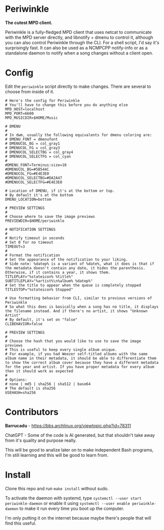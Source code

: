 # Periwinkle
**The cutest MPD client.**

Periwinkle is a fully-fledged MPD client that uses netcat to communicate with the MPD server directly, and libnotify + dmenu to control it, although you can also control Periwinkle through the CLI. For a shell script, I'd say it's surprisingly fast.
It can also be used as a NCMPCPP notify-info or as a standalone daemon to notify when a song changes without a client open.

# Config
Edit the `periwinkle` script directly to make changes. There are several to choose from inside of it.

```
# Here's the config for Periwinkle
# You'll have to change this before you do anything else
MPD_HOST=localhost
MPD_PORT=6600
MPD_MUSICDIR=$HOME/Music

# DMENU
#
# In dwm, usually the following equivalents for dmenu coloring are:
# DMENU_FONT = dmenufont
# DMENUCOL_BG = col_gray1
# DMENUCOL_FG = col_gray3
# DMENUCOL_SELECTBG = col_gray4
# DMENUCOL_SELECTFG = col_cyan
#
#DMENU_FONT=Terminus:size=10
#DMENUCOL_BG=#5B544C
#DMENUCOL_FG=#E4E3E0
#DMENUCOL_SELECTBG=#DA2A47
#DMENUCOL_SELECTFG=#E4E3E0

# Location of DMENU, if it's at the bottom or top.
# By default it's at the bottom
DMENU_LOCATION=bottom

# PREVIEW SETTINGS
#
# Choose where to save the image previews
PREVIEWDIR=$HOME/periwinkle

# NOTIFICATION SETTINGS
#
# Notify timeout in seconds
# Set 0 for no timeout
TIMEOUT=3
#
# Format the notification
# Set the appearance of the notification to your liking.
# Side note: %datep% is a variant of %date%, what it does is that if the metadata doesn't contain any date, it hides the parenthesis. Otherwise, if it contains a year, it shows them.
TITLEPLAY="%stateicon% %title%"
SUBTITLEPLAY="%artist%\n%album% %datep%"
# Set the title to appear when the queue is completely stopped
TITLESTOP="%stateicon% Stopped"

# Use formatting behavior from CLI, similar to previous versions of Periwinkle
# So what this does is basically when a song has no title, it displays the filename instead. And if there's no artist, it shows "Unknown Artist"
# By default, it's set on "false"
CLIBEHAVIOR=false

# PREVIEW SETTINGS
# 
# Choose the hash that you would like to use to save the image previews
# This is useful to keep every single album unique.
# For example, if you had Weezer self-titled albums with the same album name in their metadata, it should be able to differentiate them to show the correct album cover because they have a different metadata for the year and artist. If you have proper metadata for every album then it should work as expected
#
# Options: 
# none | md5 | sha256 | sha512 | base64
# The default is sha256
USEHASH=sha256
```

# Contributors
**Barrucadu** - https://bbs.archlinux.org/viewtopic.php?id=78311

ChatGPT - Some of the code is AI generated, but that shouldn't take away from it's quality and purpose really.

This will be good to analize later on to make independent Bash programs, I'm still learning and this will be good to learn from.

# Install
Clone this repo and run `make install` without sudo.

To activate the daemon with systemd, type `systemctl --user start periwinkle-daemon` or enable it using `systemctl --user enable periwinkle-daemon` to make it run every time you boot up the computer.

I'm only putting it on the internet because maybe there's people that will find this useful.
